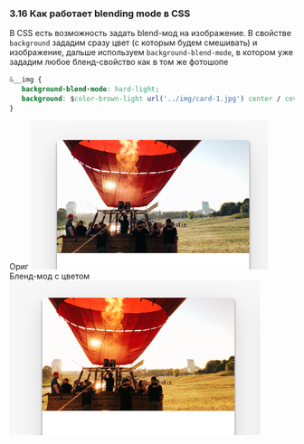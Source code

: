 ### **3.16 Как работает blending mode в CSS**

В CSS есть возможность задать blend-мод на изображение. В свойстве `background` зададим сразу цвет (с которым будем смешивать) и изображение, дальше используем `background-blend-mode`, в котором уже зададим любое бленд-свойство как в том же фотошопе

```CSS
&__img {  
   background-blend-mode: hard-light;  
   background: $color-brown-light url('../img/card-1.jpg') center / cover no-repeat;
}
```
Ориг
![](_png/f3094b1c8f9d09375f0e884ed08ad7a6.png)
Бленд-мод с цветом
![](_png/b03491af83714cbdf4e217c1e511bfcc.png)